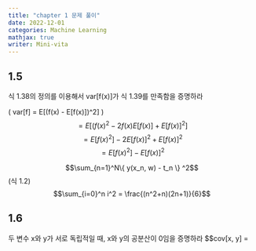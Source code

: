 ```yaml
---
title: "chapter 1 문제 풀이"
date: 2022-12-01
categories: Machine Learning
mathjax: true
writer: Mini-vita
---
```



## 1.5 
식 1.38의 정의를 이용해서 var[f(x)]가 식 1.39를 만족함을 증명하라

\( var[f] = E[(f(x) - E[f(x)])^2] \)
$$       = E[(f(x)^2 - 2f(x)E[f(x)] + E[f(x)]^2] $$
$$       = E[f(x)^2] - 2E[f(x)]^2 + E[f(x)]^2 $$
$$       = E[f(x)^2] - E[f(x)]^2 $$

$$\sum_{n=1}^N\{ y(x_n, w) - t_n \} ^2$$   (식 1.2)
$$\sum_{i=0}^n i^2 = \frac{(n^2+n)(2n+1)}{6}$$

## 1.6 ## 
두 변수 x와 y가 서로 독립적일 때, x와 y의 공분산이 0임을 증명하라
$$cov[x, y] = 
